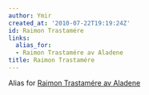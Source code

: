 ```yaml
---
author: Ymir
created_at: '2010-07-22T19:19:24Z'
id: Raimon Trastamére
links:
  alias_for:
  - Raimon Trastamére av Aladene
title: Raimon Trastamére
---
```


Alias for [Raimon Trastamére av Aladene]

  [Raimon Trastamére av Aladene]: Raimon_Trastamére_av_Aladene